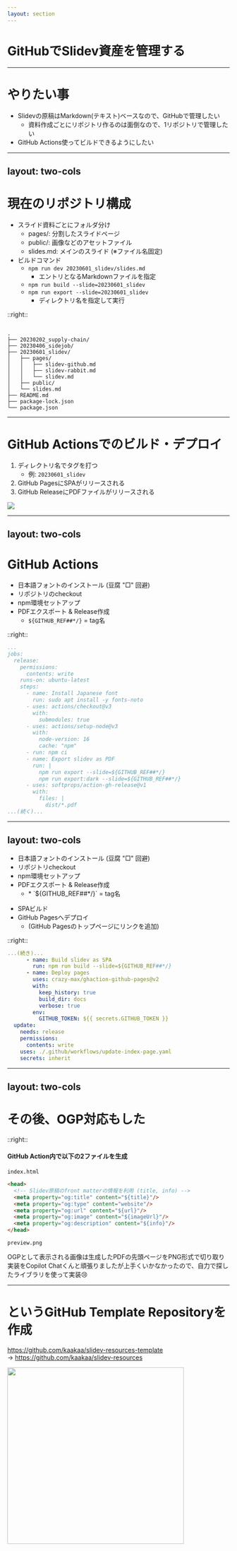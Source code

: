 ```yaml
---
layout: section
---
```


# GitHubでSlidev資産を管理する

---

# やりたい事

* Slidevの原稿はMarkdown(テキスト)ベースなので、GitHubで管理したい
  * 資料作成ごとにリポジトリ作るのは面倒なので、1リポジトリで管理したい
* GitHub Actions使ってビルドできるようにしたい

---
layout: two-cols
---

# 現在のリポジトリ構成

* スライド資料ごとにフォルダ分け
  * <span class="text-orange-500">pages/</span>: 分割したスライドページ
  * <span class="text-orange-500">public/</span>: 画像などのアセットファイル
  * <span class="text-orange-500">slides.md</span>: メインのスライド (※ファイル名固定)
* ビルドコマンド
  * `npm run dev 20230601_slidev/slides.md`
    * エントリとなるMarkdownファイルを指定
  * `npm run build --slide=20230601_slidev`
  * `npm run export --slide=20230601_slidev`
    * ディレクトリ名を指定して実行

::right::

<pre><code>
.
├── 20230202_supply-chain/
├── 20230406_sidejob/
├── <span class="text-orange-500">20230601_slidev/</span>
│   ├── <span class="text-orange-500">pages/</span>
│   │   ├── slidev-github.md
│   │   ├── slidev-rabbit.md
│   │   └── slidev.md
│   ├── <span class="text-orange-500">public/</span>
│   └── <span class="text-orange-500">slides.md</span>
├── README.md
├── package-lock.json
└── package.json
</code></pre>

---

# GitHub Actionsでのビルド・デプロイ

1. ディレクトリ名でタグを打つ
   * 例: `20230601_slidev`
2. GitHub PagesにSPAがリリースされる
3. GitHub ReleaseにPDFファイルがリリースされる

![](/20230601_slidev/structure.png)

---
layout: two-cols
---

# GitHub Actions

* 日本語フォントのインストール (豆腐 "□" 回避)
* リポジトリのcheckout
* npm環境セットアップ
* PDFエクスポート & Release作成
  * `${GITHUB_REF##*/}` = tag名

::right::

```yaml {all|8-9|10-12|13-17|18-25}
...
jobs:
  release:
    permissions:
      contents: write
    runs-on: ubuntu-latest
    steps:
      - name: Install Japanese font
        run: sudo apt install -y fonts-noto
      - uses: actions/checkout@v3
        with:
          submodules: true
      - uses: actions/setup-node@v3
        with:
          node-version: 16
          cache: "npm"
      - run: npm ci
      - name: Export slidev as PDF
        run: |
          npm run export --slide=${GITHUB_REF##*/}
          npm run export:dark --slide=${GITHUB_REF##*/}
      - uses: softprops/action-gh-release@v1
        with:
          files: |
            dist/*.pdf
...(続く)...
```

---
layout: two-cols
---

<div class="color-coolgray-600">
<ul>
  <li>日本語フォントのインストール (豆腐 "□" 回避)</li>
  <li>リポジトリcheckout</li>
  <li>npm環境セットアップ</li>
  <li>PDFエクスポート & Release作成</li>
  <li style="list-style-type:none;">
    <ul><li>* `${GITHUB_REF##*/}` = tag名</li></ul>
  </li>
</ul>
</div>

* SPAビルド
* GitHub Pagesへデプロイ
  * (GitHub Pagesのトップページにリンクを追加)

::right::

```yaml {2-3|4-11|12-17}
...(続き)...
      - name: Build slidev as SPA
        run: npm run build --slide=${GITHUB_REF##*/}
      - name: Deploy pages
        uses: crazy-max/ghaction-github-pages@v2
        with:
          keep_history: true
          build_dir: docs
          verbose: true
        env:
          GITHUB_TOKEN: ${{ secrets.GITHUB_TOKEN }}
  update:
    needs: release
    permissions:
      contents: write
    uses: ./.github/workflows/update-index-page.yaml
    secrets: inherit
```

---
layout: two-cols
---

# その後、OGP対応もした

<div class="mr-5">
<Tweet id="1662822438600871936" />
</div>

::right::

<div class="mt-15"/>

#### GitHub Action内で以下の2ファイルを生成

`index.html`  

```html
<head>
  <!-- Slidev原稿のfront matterの情報を利用 (title, info) -->
  <meta property="og:title" content="${title}"/>
  <meta property="og:type" content="website"/>
  <meta property="og:url" content="${url}"/>
  <meta property="og:image" content="${imageUrl}"/>
  <meta property="og:description" content="${info}"/>
</head>
```

`preview.png`

OGPとして表示される画像は生成したPDFの先頭ページをPNG形式で切り取り  
<span class="c-gray text-xs">実装をCopilot Chatくんと頑張りましたが上手くいかなかったので、自力で探したライブラリを使って実装😢</span>

---

# というGitHub Template Repositoryを作成

https://github.com/kaakaa/slidev-resources-template  
-> https://github.com/kaakaa/slidev-resources

<img src="/20230601_slidev/slidev-resources-template.png" style="height:400px;"/>